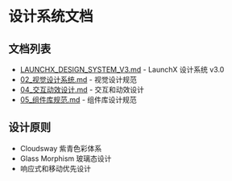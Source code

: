 # 设计系统文档

## 文档列表

- [LAUNCHX_DESIGN_SYSTEM_V3.md](LAUNCHX_DESIGN_SYSTEM_V3.md) - LaunchX 设计系统 v3.0
- [02_视觉设计系统.md](02_视觉设计系统.md) - 视觉设计规范
- [04_交互动效设计.md](04_交互动效设计.md) - 交互和动效设计
- [05_组件库规范.md](05_组件库规范.md) - 组件库设计规范

## 设计原则

- Cloudsway 紫青色彩体系
- Glass Morphism 玻璃态设计
- 响应式和移动优先设计


